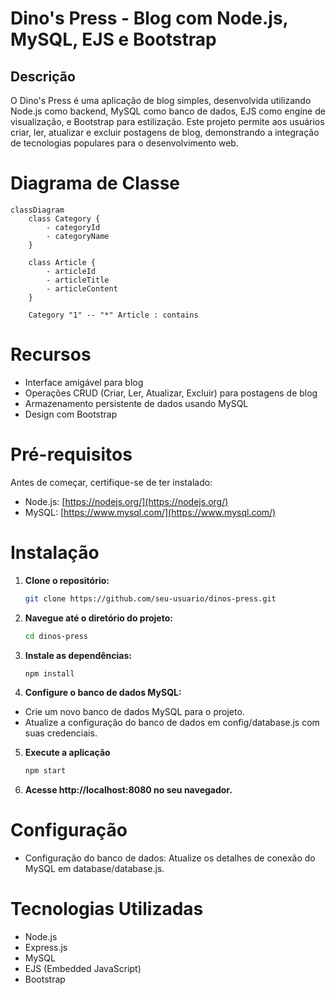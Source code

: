 # Dino's Press - Blog com Node.js, MySQL, EJS e Bootstrap

## Descrição 
O Dino's Press é uma aplicação de blog simples, desenvolvida utilizando Node.js como backend, MySQL como banco de dados, EJS como engine de visualização, e Bootstrap para estilização. Este projeto permite aos usuários criar, ler, atualizar e excluir postagens de blog, demonstrando a integração de tecnologias populares para o desenvolvimento web.

# Diagrama de Classe

```mermaid
classDiagram
    class Category {
        - categoryId
        - categoryName
    }
    
    class Article {
        - articleId
        - articleTitle
        - articleContent
    }
    
    Category "1" -- "*" Article : contains
```

# Recursos
- Interface amigável para blog
- Operações CRUD (Criar, Ler, Atualizar, Excluir) para postagens de blog
- Armazenamento persistente de dados usando MySQL
- Design com Bootstrap

# Pré-requisitos
Antes de começar, certifique-se de ter instalado:

- Node.js: [https://nodejs.org/](https://nodejs.org/)
- MySQL: [https://www.mysql.com/](https://www.mysql.com/)

# Instalação

1. **Clone o repositório:**

    ```bash
    git clone https://github.com/seu-usuario/dinos-press.git
    ```

2. **Navegue até o diretório do projeto:**

    ```bash
    cd dinos-press
    ```

3. **Instale as dependências:**

    ```bash
    npm install
    ```

4. **Configure o banco de dados MySQL:**

- Crie um novo banco de dados MySQL para o projeto.
- Atualize a configuração do banco de dados em config/database.js com suas credenciais.

5. **Execute a aplicação**

   ```bash
   npm start
    ```
   
6. **Acesse http://localhost:8080 no seu navegador.**

# Configuração

- Configuração do banco de dados: Atualize os detalhes de conexão do MySQL em database/database.js.

# Tecnologias Utilizadas
- Node.js
- Express.js
- MySQL
- EJS (Embedded JavaScript)
- Bootstrap
